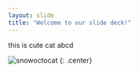 ```yaml
---
layout: slide
title: "Welcome to our slide deck!"
---
```


this is cute cat
abcd

![snowoctocat](https://octodex.github.com/images/snowoctocat.png)
{: .center}
